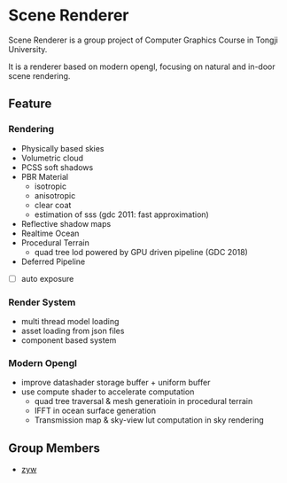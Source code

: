 # Scene Renderer

Scene Renderer is a group project of Computer Graphics Course in Tongji University.

It is a renderer based on modern opengl, focusing on natural  and in-door scene rendering.

## Feature

### Rendering

* Physically based skies
* Volumetric cloud
* PCSS soft shadows
* PBR Material
  * isotropic
  * anisotropic
  * clear coat
  * estimation of sss (gdc 2011: fast approximation)
* Reflective shadow maps
* Realtime Ocean
* Procedural Terrain
  * quad tree lod powered by GPU driven pipeline (GDC 2018)
* Deferred Pipeline
* [ ] auto exposure

### Render System

* multi thread model loading
* asset loading from json files
* component based system

### Modern Opengl

* improve datashader storage buffer + uniform buffer
* use compute shader to accelerate computation
  * quad tree traversal & mesh generatioin in procedural terrain
  * IFFT in ocean surface generation
  * Transmission map & sky-view lut computation in sky rendering

## Group Members

* [zyw](https://github.com/SleepinWei)